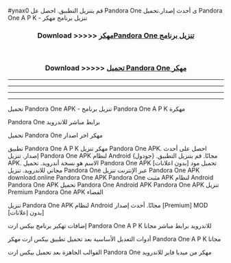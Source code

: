 #ynax0 قم بتنزيل التطبيق. احصل عل Pandora One  ى أحدث إصدار.تحميل Pandora One  A P K - تنزيل برنامج مهكر



<div align="center">
<h3>Download >>>>> <a href="https://ar-sites.web.app/?ar= Pandora One ">مهكرPandora One  تنزيل برنامج</a></h3><br>

<h3>Download >>>>> <a href="https://ar-sites.web.app/?ar= Pandora One ">تحميل Pandora One  مهكر</a></h3>
</div>


----------------------------------------------------------

----------------------------------------------------------

----------------------------------------------------------

----------------------------------------------------------


تحميل Pandora One  APK - تنزيل برنامج Pandora One  A P K مهكرة

Pandora One  برابط مباشر للاندرويد

تحميل Pandora One  مهكر اخر اصدار

تطبيق Pandora One  A P K مهكر
تنزيل Pandora One  APK. احصل على أحدث إصدار.
تنزيل Pandora One  APK لنظام Android مجانًا.
قم بتنزيل التطبيق. {جودول} APK. الاسم هو نسخة أندرويد.
تحميل Pandora One  APK [بدون اعلانات]
تحميل مود مجاني للاندرويد.
تنزيل Pandora One  عبر الإنترنت
تنزيل Pandora One  APK
download.online Pandora One  APK
Pandora One  مثبت APK لنظام Android
Pandora One  APK
تحميل Pandora One  Android APK
Pandora One  APK تنزيل Premium
Pandora One  APK الفضاء

تنزيل Pandora One  APK لنظام Android مجانًا. أحدث إصدار [Premium] MOD [بدون إعلانات]

إضافات تهكير برنامج بيكس ارت Pandora One  A P K للاندرويد برابط مباشر مجانا

أدوات التعديل الأساسية بعد تحميل تطبيق بيكس ارت مهكر Pandora One  A P K مجانا

القوالب الجاهزة بعد تحميل بيكس ارت Pandora One  مهكر من ميديا فاير للاندرويد



